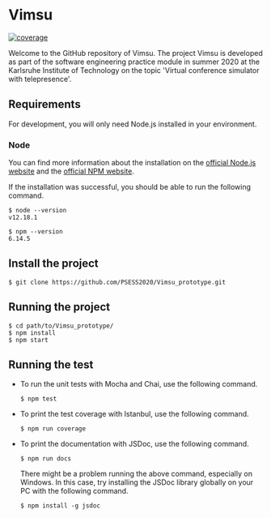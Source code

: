 # Vimsu

[![coverage](https://img.shields.io/codecov/c/github/PSESS2020/Vimsu_prototype)](https://codecov.io/gh/PSESS2020/Vimsu_prototype)

Welcome to the GitHub repository of Vimsu. The project Vimsu is developed as part of the software engineering practice module in summer 2020 at the Karlsruhe Institute of Technology on the topic 'Virtual conference simulator with telepresence'.

## Requirements

For development, you will only need Node.js installed in your environment.

### Node
You can find more information about the installation on the [official Node.js website](https://nodejs.org/) and the [official NPM website](https://npmjs.org/).

If the installation was successful, you should be able to run the following command.

    $ node --version
    v12.18.1

    $ npm --version
    6.14.5

###
## Install the project

    $ git clone https://github.com/PSESS2020/Vimsu_prototype.git

## Running the project

    $ cd path/to/Vimsu_prototype/
    $ npm install
    $ npm start
    
## Running the test

- To run the unit tests with Mocha and Chai, use the following command.

      $ npm test
    
- To print the test coverage with Istanbul, use the following command.

      $ npm run coverage

- To print the documentation with JSDoc, use the following command.
    
      $ npm run docs
    
  There might be a problem running the above command, especially on Windows. In this case, try installing the JSDoc library globally on your PC with the following command.

      $ npm install -g jsdoc